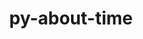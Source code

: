 ---
title: "py-about-time"
layout: cache
categories: [package, develop]
meta: {"compilers": ["none"], "num_specs": 14, "num_specs_by_stack": {"e4s": 11, "e4s-oneapi": 3, "root": 14}, "oss": ["ubuntu22.04"], "platforms": ["linux"], "stacks": ["e4s", "e4s-oneapi", "root"], "targets": ["x86_64_v3"], "versions": ["4.2.1"]}
spec_details: [{"compiler": "none", "hash": "2a3tivd4be5rak4acukeazd2txloxfvy", "os": "ubuntu22.04", "platform": "linux", "size": "-", "stacks": ["e4s", "root"], "target": "x86_64_v3", "variants": ["build_system=python_pip"], "versions": ["4.2.1"]}, {"compiler": "none", "hash": "gm5ullx52jbhonkfhijn6kzhk2kazc5o", "os": "ubuntu22.04", "platform": "linux", "size": "-", "stacks": ["e4s", "root"], "target": "x86_64_v3", "variants": ["build_system=python_pip"], "versions": ["4.2.1"]}, {"compiler": "none", "hash": "js5tozuzmozecrbc5kol72f65jibonwl", "os": "ubuntu22.04", "platform": "linux", "size": "-", "stacks": ["e4s", "root"], "target": "x86_64_v3", "variants": ["build_system=python_pip"], "versions": ["4.2.1"]}, {"compiler": "none", "hash": "kbjwwnmrvgdm5wxph35cinkyom62yhaw", "os": "ubuntu22.04", "platform": "linux", "size": "-", "stacks": ["e4s-oneapi", "root"], "target": "x86_64_v3", "variants": ["build_system=python_pip"], "versions": ["4.2.1"]}, {"compiler": "none", "hash": "lgyy34goxjqg3fi6lk3tdimupofa3f74", "os": "ubuntu22.04", "platform": "linux", "size": "-", "stacks": ["e4s-oneapi", "root"], "target": "x86_64_v3", "variants": ["build_system=python_pip"], "versions": ["4.2.1"]}, {"compiler": "none", "hash": "rfzgdkymlqezthfdsz2wpa4jvdnmw5zj", "os": "ubuntu22.04", "platform": "linux", "size": "-", "stacks": ["e4s", "root"], "target": "x86_64_v3", "variants": ["build_system=python_pip"], "versions": ["4.2.1"]}, {"compiler": "none", "hash": "rswtajrcamwocrxx4s6ocdtqvonu2zon", "os": "ubuntu22.04", "platform": "linux", "size": "-", "stacks": ["e4s", "root"], "target": "x86_64_v3", "variants": ["build_system=python_pip"], "versions": ["4.2.1"]}, {"compiler": "none", "hash": "sw2t4mmujygg2dzy2qmovskmcgbrwvxv", "os": "ubuntu22.04", "platform": "linux", "size": "-", "stacks": ["e4s", "root"], "target": "x86_64_v3", "variants": ["build_system=python_pip"], "versions": ["4.2.1"]}, {"compiler": "none", "hash": "tvlmeri3uwt6gmtiahrmcldo6rgporyc", "os": "ubuntu22.04", "platform": "linux", "size": "-", "stacks": ["e4s", "root"], "target": "x86_64_v3", "variants": ["build_system=python_pip"], "versions": ["4.2.1"]}, {"compiler": "none", "hash": "ulfcnuudf3zrl5e6w6ou7pcon6444kjz", "os": "ubuntu22.04", "platform": "linux", "size": "-", "stacks": ["e4s", "root"], "target": "x86_64_v3", "variants": ["build_system=python_pip"], "versions": ["4.2.1"]}, {"compiler": "none", "hash": "vghr57ygmvsmlxn4snn73q532svhvbv2", "os": "ubuntu22.04", "platform": "linux", "size": "-", "stacks": ["e4s", "root"], "target": "x86_64_v3", "variants": ["build_system=python_pip"], "versions": ["4.2.1"]}, {"compiler": "none", "hash": "wjb4qjwicq3f4bhluwndsfxbf7wfdj2c", "os": "ubuntu22.04", "platform": "linux", "size": "-", "stacks": ["e4s", "root"], "target": "x86_64_v3", "variants": ["build_system=python_pip"], "versions": ["4.2.1"]}, {"compiler": "none", "hash": "ypa6tj67ofh7dcs2p2wagh6pp7ynnj4v", "os": "ubuntu22.04", "platform": "linux", "size": "-", "stacks": ["e4s-oneapi", "root"], "target": "x86_64_v3", "variants": ["build_system=python_pip"], "versions": ["4.2.1"]}, {"compiler": "none", "hash": "zir3vevg66osj252zp3s5j2hwq5ltmps", "os": "ubuntu22.04", "platform": "linux", "size": "-", "stacks": ["e4s", "root"], "target": "x86_64_v3", "variants": ["build_system=python_pip"], "versions": ["4.2.1"]}]
---